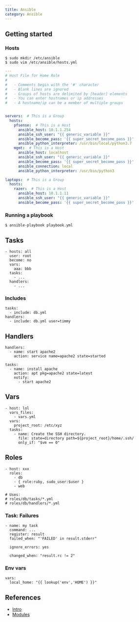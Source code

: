 ```yaml
---
title: Ansible
category: Ansible
---
```


## Getting started

### Hosts

    $ sudo mkdir /etc/ansible
    $ sudo vim /etc/ansible/hosts.yml

```yaml
---
# Host File for Home Role
#
#   - Comments begin with the '#' character
#   - Blank lines are ignored
#   - Groups of hosts are delimited by [header] elements
#   - You can enter hostnames or ip addresses
#   - A hostname/ip can be a member of multiple groups


servers:  # This is a Group
  hosts:
    pfsense:  # This is a Host
      ansible_host: 10.1.1.254
      ansible_ssh_user: "{{ generic_variable }}"
      ansible_become_pass: '{{ super_secret_become_pass }}'
      ansible_python_interpreter: /usr/bin/local/python3.7
    mgmt:  # This is a Host
      ansible_host: localhost
      ansible_ssh_user: "{{ generic_variable }}"
      ansible_become_pass: '{{ super_secret_become_pass }}'
      ansible_connection: local
      ansible_python_interpreter: /usr/bin/python3

laptops:  # This is a Group
  hosts:
    razer:  # This is a Host
      ansible_host: 10.1.1.11
      ansible_ssh_user: "{{ generic_variable }}"
      ansible_become_pass: '{{ super_secret_become_pass }}'

```

### Running a playbook

    $ ansible-playbook playbook.yml

## Tasks

    - hosts: all
      user: root
      become: no
      vars:
        aaa: bbb
      tasks:
        - ...
      handlers:
        - ...

### Includes

    tasks:
      - include: db.yml
    handlers:
      - include: db.yml user=timmy

## Handlers

    handlers:
      - name: start apache2
        action: service name=apache2 state=started

    tasks:
      - name: install apache
        action: apt pkg=apache2 state=latest
        notify:
          - start apache2

## Vars

    - host: lol
      vars_files:
        - vars.yml
      vars:
        project_root: /etc/xyz
      tasks:
        - name: Create the SSH directory.
          file: state=directory path=${project_root}/home/.ssh/
          only_if: "$vm == 0"

## Roles

    - host: xxx
      roles:
        - db
        - { role:ruby, sudo_user:$user }
        - web

    # Uses:
    # roles/db/tasks/*.yml
    # roles/db/handlers/*.yml

### Task: Failures

    - name: my task
      command: ...
      register: result
      failed_when: "'FAILED' in result.stderr"

      ignore_errors: yes

      changed_when: "result.rc != 2"

### Env vars

    vars:
      local_home: "{{ lookup('env','HOME') }}"

## References

  * [Intro](http://www.ansibleworks.com/docs/intro_configuration.html)
  * [Modules](http://www.ansibleworks.com/docs/modules.html)

